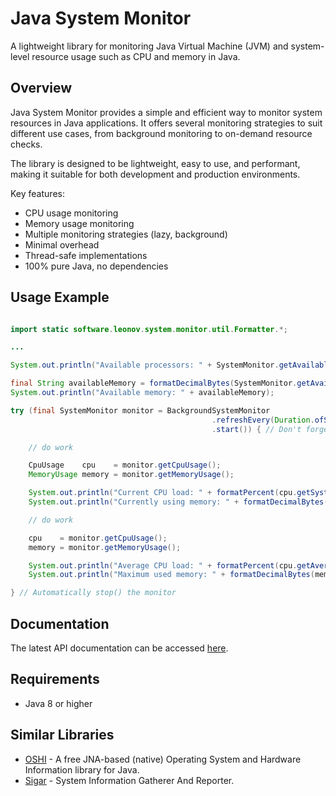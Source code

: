 Java System Monitor
===================
A lightweight library for monitoring Java Virtual Machine (JVM) and system-level resource usage such as CPU and memory in Java.

Overview
--------
Java System Monitor provides a simple and efficient way to monitor system resources in Java applications. It offers several monitoring strategies to suit different use cases, from background monitoring to on-demand resource checks.

The library is designed to be lightweight, easy to use, and performant, making it suitable for both development and production environments.

Key features:
- CPU usage monitoring
- Memory usage monitoring  
- Multiple monitoring strategies (lazy, background)
- Minimal overhead
- Thread-safe implementations
- 100% pure Java, no dependencies

Usage Example
-------------

```java

import static software.leonov.system.monitor.util.Formatter.*;

...

System.out.println("Available processors: " + SystemMonitor.getAvailableProcessors());

final String availableMemory = formatDecimalBytes(SystemMonitor.getAvailableMemory());
System.out.println("Available memory: " + availableMemory);

try (final SystemMonitor monitor = BackgroundSystemMonitor
                                             .refreshEvery(Duration.ofSeconds(1))
                                             .start()) { // Don't forget to start() the monitor

    // do work

    CpuUsage    cpu    = monitor.getCpuUsage();
    MemoryUsage memory = monitor.getMemoryUsage();

    System.out.println("Current CPU load: " + formatPercent(cpu.getSystemCpuLoad()));
    System.out.println("Currently using memory: " + formatDecimalBytes(memory.getUsedMemory()) + " out of " + availableMemory);

    // do work

    cpu    = monitor.getCpuUsage();
    memory = monitor.getMemoryUsage();

    System.out.println("Average CPU load: " + formatPercent(cpu.getAverageSystemCpuLoad()));
    System.out.println("Maximum used memory: " + formatDecimalBytes(memory.getMaxUsedMemory()));

} // Automatically stop() the monitor
```

Documentation
-------------
The latest API documentation can be accessed [here](https://zleonov.github.io/java-system-monitor/api/latest).

Requirements
------------
- Java 8 or higher

Similar Libraries
-----------------
- [OSHI](https://github.com/oshi/oshi) - A free JNA-based (native) Operating System and Hardware Information library for Java.
- [Sigar](https://github.com/hyperic/sigar) - System Information Gatherer And Reporter.